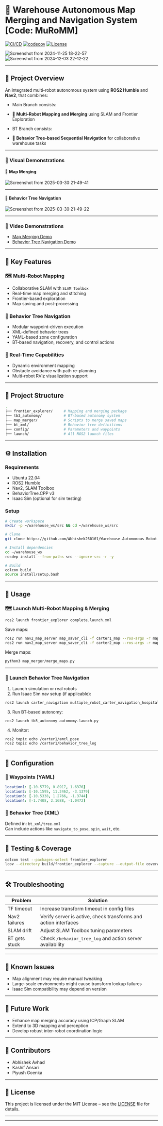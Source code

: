 
# 🚧 Warehouse Autonomous Map Merging and Navigation System [Code: MuRoMM]

[![CI/CD](https://github.com/Abhishek260101/Warehouse-Autonomous-Robot-System/actions/workflows/run-unit-test-and-upload-codecov.yml/badge.svg)](https://github.com/Abhishek260101/Warehouse-Autonomous-Robot-System/actions) [![codecov](https://codecov.io/gh/Abhishek260101/Warehouse-Autonomous-Robot-System/graph/badge.svg?token=813CD16HJ6)](https://codecov.io/gh/Abhishek260101/Warehouse-Autonomous-Robot-System) [![License](https://img.shields.io/badge/license-MIT-blue.svg)](LICENSE)

![Screenshot from 2024-11-25 18-22-57](https://github.com/user-attachments/assets/28cdfd28-a9a3-421e-9036-5036623a605d)  
![Screenshot from 2024-12-03 22-12-22](https://github.com/user-attachments/assets/1dbd852e-a369-46d4-9235-1405306669f1)

---

## 🧠 Project Overview

An integrated multi-robot autonomous system using **ROS2 Humble** and **Nav2**, that combines:

- Main Branch consists:
- 🤖 **Multi-Robot Mapping and Merging** using SLAM and Frontier Exploration
  
- BT Branch consists: 
- 🌳 **Behavior Tree-based Sequential Navigation** for collaborative warehouse tasks 

---

### 📸 Visual Demonstrations

#### 🔷 Map Merging
![Screenshot from 2025-03-30 21-49-41](https://github.com/user-attachments/assets/e78938eb-c927-45f1-9060-4744cb2f3710)


---
#### 🔷 Behavior Tree Navigation  
![Screenshot from 2025-03-30 21-49-22](https://github.com/user-attachments/assets/8f768811-8d6d-4846-9786-3ca76dd60f04)

---

### 🎥 Video Demonstrations

- [Map Merging Demo](https://drive.google.com/file/d/1XcQE9ShOaLuXS3wf0k5WA8yWZw5_CSXs/view?usp=sharing)  
- [Behavior Tree Navigation Demo](https://drive.google.com/file/d/1s0M8ixJkOtuMZOorUhYAKdYYp5o6chku/view?usp=sharing)

---

## 🔑 Key Features

### 🗺️ Multi-Robot Mapping
- Collaborative SLAM with `SLAM Toolbox`
- Real-time map merging and stitching
- Frontier-based exploration
- Map saving and post-processing

### 🌳 Behavior Tree Navigation
- Modular waypoint-driven execution
- XML-defined behavior trees
- YAML-based zone configuration
- BT-based navigation, recovery, and control actions

### 🚧 Real-Time Capabilities
- Dynamic environment mapping
- Obstacle avoidance with path re-planning
- Multi-robot RViz visualization support

---

## 📁 Project Structure

```bash
.
├── frontier_explorer/     # Mapping and merging package
├── tb3_autonomy/          # BT-based autonomy system
├── map_merger/            # Scripts to merge saved maps
├── bt_xml/                # Behavior tree definitions
├── config/                # Parameters and waypoints
├── launch/                # All ROS2 launch files
```

---

## ⚙️ Installation

### Requirements

- Ubuntu 22.04  
- ROS2 Humble  
- Nav2, SLAM Toolbox  
- BehaviorTree.CPP v3  
- Isaac Sim (optional for sim testing)

### Setup

```bash
# Create workspace
mkdir -p ~/warehouse_ws/src && cd ~/warehouse_ws/src

# Clone
git clone https://github.com/Abhishek260101/Warehouse-Autonomous-Robot-System.git

# Install dependencies
cd ~/warehouse_ws
rosdep install --from-paths src --ignore-src -r -y

# Build
colcon build
source install/setup.bash
```

---

## 🚀 Usage

### 🗺️ Launch Multi-Robot Mapping & Merging

```bash
ros2 launch frontier_explorer complete.launch.xml
```

Save maps:
```bash
ros2 run nav2_map_server map_saver_cli -f carter1_map --ros-args -r map:=/carter1/map
ros2 run nav2_map_server map_saver_cli -f carter2_map --ros-args -r map:=/carter2/map
```

Merge maps:
```bash
python3 map_merger/merge_maps.py
```

---

### 🌳 Launch Behavior Tree Navigation

1. Launch simulation or real robots  
2. Run Isaac Sim nav setup (if applicable):
```bash
ros2 launch carter_navigation multiple_robot_carter_navigation_hospital.launch.py
```

3. Run BT-based autonomy:
```bash
ros2 launch tb3_autonomy autonomy.launch.py
```

4. Monitor:
```bash
ros2 topic echo /carter1/amcl_pose
ros2 topic echo /carter1/behavior_tree_log
```

---

## 🔧 Configuration

### 📍 Waypoints (YAML)
```yaml
location1: [-10.5779, 0.8917, 1.6376]
location2: [-10.1595, 11.2462, -3.1379]
location3: [-10.5338, 1.2766, -1.3744]
location4: [-1.7408, 2.1688, -1.0472]
```

### 🌳 Behavior Tree (XML)
Defined in: `bt_xml/tree.xml`  
Can include actions like `navigate_to_pose`, `spin`, `wait`, etc.

---

## 🧪 Testing & Coverage

```bash
colcon test --packages-select frontier_explorer
lcov --directory build/frontier_explorer --capture --output-file coverage.info
```

---

## 🛠️ Troubleshooting

| Problem                  | Solution                                                                 |
|--------------------------|--------------------------------------------------------------------------|
| TF timeout               | Increase transform timeout in config files                               |
| Nav2 failures            | Verify server is active, check transforms and action interfaces          |
| SLAM drift               | Adjust SLAM Toolbox tuning parameters                                    |
| BT gets stuck            | Check `/behavior_tree_log` and action server availability                |

---

## 🧩 Known Issues

- Map alignment may require manual tweaking  
- Large-scale environments might cause transform lookup failures  
- Isaac Sim compatibility may depend on version

---

## 🔭 Future Work

- Enhance map merging accuracy using ICP/Graph SLAM  
- Extend to 3D mapping and perception  
- Develop robust inter-robot coordination logic  

---

## 👥 Contributors

- Abhishek Avhad  
- Kashif Ansari  
- Piyush Goenka

---

## 📜 License

This project is licensed under the MIT License – see the [LICENSE](LICENSE) file for details.

---
---
